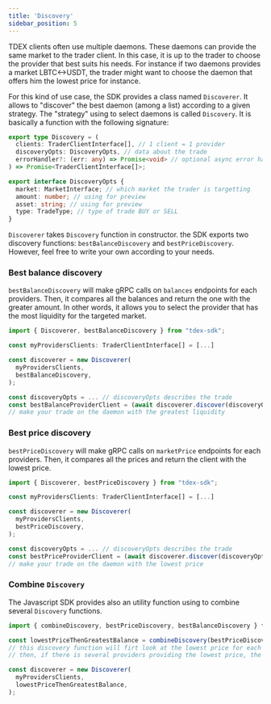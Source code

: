 ```yaml
---
title: 'Discovery'
sidebar_position: 5
---
```


TDEX clients often use multiple daemons. These daemons can provide the same market to the trader client. In this case, it is up to the trader to choose the provider that best suits his needs. For instance if two daemons provides a market LBTC<->USDT, the trader might want to choose the daemon that offers him the lowest price for instance.

For this kind of use case, the SDK provides a class named `Discoverer`. It allows to "discover" the best daemon (among a list) according to a given strategy. The "strategy" using to select daemons is called `Discovery`. It is basically a function with the following signature: 

```typescript
export type Discovery = (
  clients: TraderClientInterface[], // 1 client = 1 provider
  discoveryOpts: DiscoveryOpts, // data about the trade
  errorHandler?: (err: any) => Promise<void> // optional async error handler, if `undefined` errors will be ignored
) => Promise<TraderClientInterface[]>;

export interface DiscoveryOpts {
  market: MarketInterface; // which market the trader is targetting
  amount: number; // using for preview
  asset: string; // using for preview
  type: TradeType; // type of trade BUY or SELL
}
```

`Discoverer` takes `Discovery` function in constructor. the SDK exports two discovery functions: `bestBalanceDiscovery` and `bestPriceDiscovery`. However, feel free to write your own according to your needs.

### Best balance discovery

`bestBalanceDiscovery` will make gRPC calls on `balances` endpoints for each providers. Then, it compares all the balances and return the one with the greater amount. In other words, it allows you to select the provider that has the most liquidity for the targeted market. 

```typescript
import { Discoverer, bestBalanceDiscovery } from "tdex-sdk";

const myProvidersClients: TraderClientInterface[] = [...]

const discoverer = new Discoverer(
  myProvidersClients,
  bestBalanceDiscovery,
);

const discoveryOpts = ... // discoveryOpts describes the trade
const bestBalanceProviderClient = (await discoverer.discover(discoveryOpts))[0];
// make your trade on the daemon with the greatest liquidity
```

### Best price discovery

`bestPriceDiscovery` will make gRPC calls on `marketPrice` endpoints for each providers. Then, it compares all the prices and return the client with the lowest price.

```typescript
import { Discoverer, bestPriceDiscovery } from "tdex-sdk";

const myProvidersClients: TraderClientInterface[] = [...]

const discoverer = new Discoverer(
  myProvidersClients, 
  bestPriceDiscovery,
);

const discoveryOpts = ... // discoveryOpts describes the trade
const bestPriceProviderClient = (await discoverer.discover(discoveryOpts))[0];
// make your trade on the daemon with the lowest price
```

### Combine `Discovery`

The Javascript SDK provides also an utility function using to combine several `Discovery` functions.

```typescript
import { combineDiscovery, bestPriceDiscovery, bestBalanceDiscovery } from "tdex-sdk";

const lowestPriceThenGreatestBalance = combineDiscovery(bestPriceDiscovery, bestBalanceDiscovery);
// this discovery function will firt look at the lowest price for each providers (bestPriceDiscovery)
// then, if there is several providers providing the lowest price, the function will use bestBalanceDiscovery to select the provider.

const discoverer = new Discoverer(
  myProvidersClients, 
  lowestPriceThenGreatestBalance,
);
```
